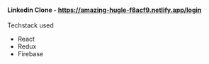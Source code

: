 #### Linkedin Clone - https://amazing-hugle-f8acf9.netlify.app/login
Techstack used
* React
* Redux
* Firebase
